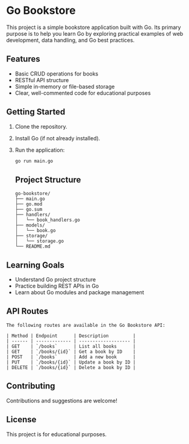 # Go Bookstore

This project is a simple bookstore application built with Go. Its primary purpose is to help you learn Go by exploring practical examples of web development, data handling, and Go best practices.

## Features

- Basic CRUD operations for books
- RESTful API structure
- Simple in-memory or file-based storage
- Clear, well-commented code for educational purposes

## Getting Started

1. Clone the repository.
2. Install Go (if not already installed).
3. Run the application:

    ```bash
    go run main.go
    ```

   ## Project Structure

    ```
    go-bookstore/
    ├── main.go
    ├── go.mod
    ├── go.sum
    ├── handlers/
    │   └── book_handlers.go
    ├── models/
    │   └── book.go
    ├── storage/
    │   └── storage.go
    └── README.md
    ```

## Learning Goals

- Understand Go project structure
- Practice building REST APIs in Go
- Learn about Go modules and package management

## API Routes

    The following routes are available in the Go Bookstore API:

    | Method | Endpoint      | Description         |
    | ------ | ------------- | ------------------- |
    | GET    | `/books`      | List all books      |
    | GET    | `/books/{id}` | Get a book by ID    |
    | POST   | `/books`      | Add a new book      |
    | PUT    | `/books/{id}` | Update a book by ID |
    | DELETE | `/books/{id}` | Delete a book by ID |

## Contributing

Contributions and suggestions are welcome!

## License

This project is for educational purposes.
